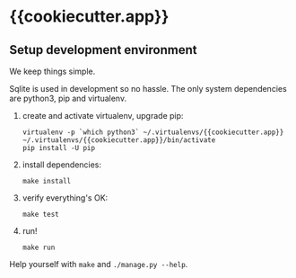 # {{cookiecutter.app}}

## Setup development environment

We keep things simple.

Sqlite is used in development so no hassle. The only system dependencies are
python3, pip and virtualenv.

1. create and activate virtualenv, upgrade pip:

    ```
    virtualenv -p `which python3` ~/.virtualenvs/{{cookiecutter.app}}
    ~/.virtualenvs/{{cookiecutter.app}}/bin/activate
    pip install -U pip
    ```

2. install dependencies:

    ```
    make install
    ```

3. verify everything's OK:

    ```
    make test
    ```

4. run!

    ```
    make run
    ```

Help yourself with `make` and `./manage.py --help`.
